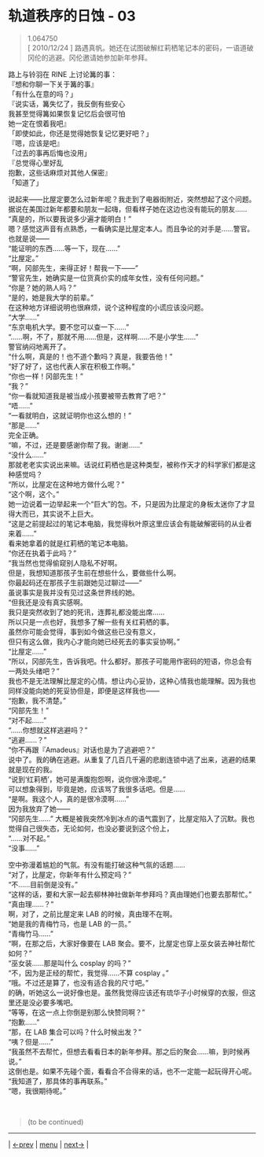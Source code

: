 # 轨道秩序的日蚀 - 03
> 1.064750  
> [ 2010/12/24 ] 路遇真帆。她还在试图破解红莉栖笔记本的密码，一语道破冈伦的逃避。冈伦邀请她参加新年参拜。  

路上与铃羽在 RINE 上讨论篝的事：  
『想和你聊一下关于篝的事』  
「有什么在意的吗？」  
『说实话，篝失忆了，我反倒有些安心  
 我甚至觉得篝如果恢复记忆后会很可怕  
 她一定在恨着我吧』  
「即使如此，你还是觉得她恢复记忆更好吧？」  
『嗯，应该是吧』  
「过去的事再后悔也没用」  
『总觉得心里好乱  
 抱歉，这些话麻烦对其他人保密』  
「知道了」  

说起来——比屋定要怎么过新年呢？我走到了电器街附近，突然想起了这个问题。据说在美国过新年都要和朋友一起嗨，但看样子她在这边也没有能玩的朋友……  
“真是的，所以要我说多少遍才能明白！”  
嗯？感觉这声音有点熟悉，一看确实是比屋定本人。而且争论的对手是……警官。也就是说——  
“能证明的东西……等一下，现在……”  
“比屋定。”  
“啊，冈部先生，来得正好！帮我一下——”  
“警官先生，她确实是一位货真价实的成年女性，没有任何问题。”  
“你是？她的熟人吗？”  
“是的，她是我大学的前辈。”  
在这种地方详细说明也很麻烦，说个这种程度的小谎应该没问题。  
“大学……”  
“东京电机大学。要不您可以查一下……”  
“……啊，不了，那就不用……但是，这样啊……不是小学生……”  
警官纳闷地离开了。  
“什么啊，真是的！也不道个歉吗？真是，我要告他！”  
“好了好了，这也代表人家在积极工作啊。”  
“你也一样！冈部先生！”  
“我？”  
“你一看就知道我是被当成小孩要被带去教育了吧？”  
“唔……”  
“一看就明白，这就证明你也这么想的！”  
“那是……”  
完全正确。  
“嘛，不过，还是要感谢你帮了我。谢谢……”  
“没什么……”  
那就老老实实说出来嘛。话说红莉栖也是这种类型，被称作天才的科学家们都是这种感觉吗？  
“所以，比屋定在这种地方做什么呢？”  
“这个啊，这个。”  
她一边说着一边举起来一个“巨大”的包。不，只是因为比屋定的身板太迷你了才显得大而已，其实说不上巨大。  
“这是之前提起过的笔记本电脑，我觉得秋叶原这里应该会有能破解密码的从业者来着……”  
看来她拿着的就是红莉栖的笔记本电脑。  
“你还在执着于此吗？”  
“我当然也觉得偷窥别人隐私不好啊。  
 但是，我想知道那孩子生前在想些什么，要做些什么啊。  
 你最起码还在那孩子生前跟她见过聊过——”  
虽说事实是我并没有见过这条世界线的她。  
“但我还是没有真实感啊。  
 我只是突然收到了她的死讯，连葬礼都没能出席……  
 所以只是一点也好，我想多了解一些有关红莉栖的事。  
 虽然你可能会觉得，事到如今做这些已没有意义，  
 但只有这么做，我内心才能向她已经死去的事实妥协啊。”  
“比屋定……”  
“所以，冈部先生，告诉我吧。什么都好。那孩子可能用作密码的短语，你总会有一两处头绪吧？”  
我也不是无法理解比屋定的心情。想让内心妥协，这种心情我也能理解。因为我也同样没能向她的死妥协但是，即便是这样我也——  
“抱歉，我不清楚。”  
“冈部先生！”  
“对不起……”  
“……你想就这样逃避吗？”  
“逃避……？”  
“你不再跟『Amadeus』对话也是为了逃避吧？”  
说中了。我的确在逃避。从重复了几百几千遍的悲剧连锁中逃了出来，逃避的结果就是现在的我。  
“说到‘红莉栖’，她可是满腹抱怨啊，说你很冷漠呢。”  
可以想象得到，毕竟是她，应该骂了我很多话吧。但是……  
“是啊。我这个人，真的是很冷漠啊……”  
因为我放弃了她——  
“冈部先生……”
大概是被我突然冷到冰点的语气震到了，比屋定陷入了沉默。我也觉得自己很失态，无论如何，也没必要说到这个份上，  
“……对不起。”  
“没事……”  

空中弥漫着尴尬的气氛。有没有能打破这种气氛的话题……  
“对了，比屋定，你新年有什么预定吗？”  
“不……目前倒是没有。”  
“这样的话，要和大家一起去柳林神社做新年参拜吗？真由理她们也要去那帮忙。”  
“真由理……？”  
啊，对了，之前比屋定来 LAB 的时候，真由理不在啊。  
“她是我的青梅竹马，也是 LAB 的一员。”  
“青梅竹马……”  
“啊，在那之后，大家好像要在 LAB 聚会。要不，比屋定也穿上巫女装去神社帮忙如何？”  
“巫女装……那是叫什么 cosplay 的吗？”  
“不，因为是正经的帮忙，我觉得……不算 cosplay 。”  
“哦。不过还是算了，也没有适合我的尺寸吧。”  
的确，听她这么一说好像也是。虽然我觉得应该还有琉华子小时候穿的衣服，但这里还是没必要多嘴吧。  
“等等，在这一点上你倒是别那么快赞同啊？”  
“抱歉……”  
“那，在 LAB 集合可以吗？什么时候出发？”  
“咦？但是……”  
“我虽然不去帮忙，但想去看看日本的新年参拜。那之后的聚会……嘛，到时候再说。”  
这倒也是。如果不先碰个面，看看合不合得来的话，也不一定能一起玩得开心呢。  
“我知道了，那具体的事再联系。”  
“嗯，我很期待呢。”  


<br/>

> (to be continued)
---

| [←prev](./0064) | [menu](../) | [next→](./0066) |
